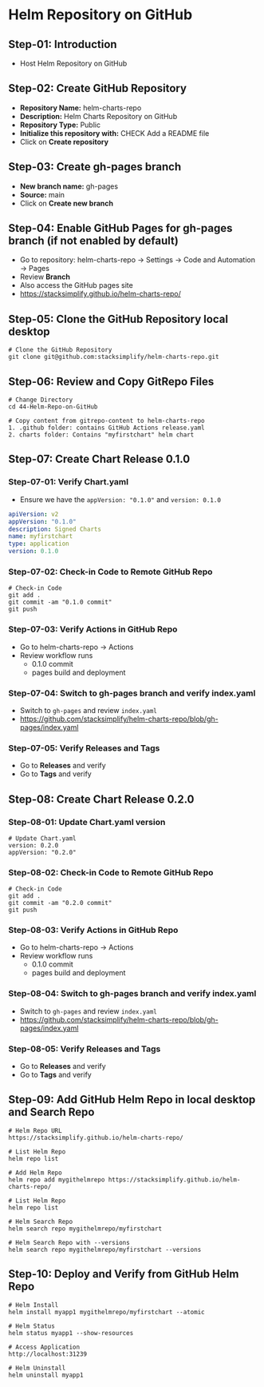 #  Helm Repository on GitHub

## Step-01: Introduction
- Host Helm Repository on GitHub

## Step-02: Create GitHub Repository
- **Repository Name:** helm-charts-repo
- **Description:** Helm Charts Repository on GitHub
- **Repository Type:** Public
- **Initialize this repository with:** CHECK Add a README file
- Click on **Create repository**

## Step-03: Create gh-pages branch
- **New branch name:** gh-pages
- **Source:** main
- Click on **Create new branch**

## Step-04: Enable GitHub Pages for gh-pages branch (if not enabled by default)
- Go to repository: helm-charts-repo -> Settings -> Code and Automation -> Pages
- Review **Branch**
- Also access the GitHub pages site
- https://stacksimplify.github.io/helm-charts-repo/

## Step-05: Clone the GitHub Repository local desktop
```t
# Clone the GitHub Repository
git clone git@github.com:stacksimplify/helm-charts-repo.git
```

## Step-06: Review and Copy GitRepo Files
```t
# Change Directory
cd 44-Helm-Repo-on-GitHub

# Copy content from gitrepo-content to helm-charts-repo
1. .github folder: contains GitHub Actions release.yaml
2. charts folder: Contains "myfirstchart" helm chart
```

## Step-07: Create Chart Release 0.1.0
### Step-07-01: Verify Chart.yaml
- Ensure we have the `appVersion: "0.1.0"` and `version: 0.1.0`
```yaml
apiVersion: v2
appVersion: "0.1.0"
description: Signed Charts
name: myfirstchart
type: application
version: 0.1.0
```
### Step-07-02: Check-in Code to Remote GitHub Repo
```t
# Check-in Code
git add .
git commit -am "0.1.0 commit"
git push
```
### Step-07-03: Verify Actions in GitHub Repo
- Go to helm-charts-repo -> Actions
- Review workflow runs
  - 0.1.0 commit
  - pages build and deployment

### Step-07-04: Switch to gh-pages branch and verify index.yaml
- Switch to `gh-pages` and review `index.yaml`
- https://github.com/stacksimplify/helm-charts-repo/blob/gh-pages/index.yaml

### Step-07-05: Verify Releases and Tags
- Go to **Releases** and verify 
- Go to **Tags** and verify

## Step-08: Create Chart Release 0.2.0
### Step-08-01: Update Chart.yaml version
```t
# Update Chart.yaml
version: 0.2.0
appVersion: "0.2.0"
```
### Step-08-02: Check-in Code to Remote GitHub Repo
```t
# Check-in Code
git add .
git commit -am "0.2.0 commit"
git push
```
### Step-08-03: Verify Actions in GitHub Repo
- Go to helm-charts-repo -> Actions
- Review workflow runs
  - 0.1.0 commit
  - pages build and deployment

### Step-08-04: Switch to gh-pages branch and verify index.yaml
- Switch to `gh-pages` and review `index.yaml`
- https://github.com/stacksimplify/helm-charts-repo/blob/gh-pages/index.yaml

### Step-08-05: Verify Releases and Tags
- Go to **Releases** and verify 
- Go to **Tags** and verify

## Step-09: Add GitHub Helm Repo in local desktop and Search Repo
```t
# Helm Repo URL
https://stacksimplify.github.io/helm-charts-repo/

# List Helm Repo
helm repo list

# Add Helm Repo
helm repo add mygithelmrepo https://stacksimplify.github.io/helm-charts-repo/

# List Helm Repo
helm repo list

# Helm Search Repo
helm search repo mygithelmrepo/myfirstchart

# Helm Search Repo with --versions
helm search repo mygithelmrepo/myfirstchart --versions
```
## Step-10: Deploy and Verify from GitHub Helm Repo
```t
# Helm Install
helm install myapp1 mygithelmrepo/myfirstchart --atomic

# Helm Status
helm status myapp1 --show-resources

# Access Application
http://localhost:31239

# Helm Uninstall
helm uninstall myapp1
```
